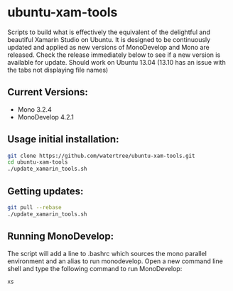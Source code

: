 # ubuntu-xam-tools
Scripts to build what is effectively the equivalent of the delightful and beautiful Xamarin Studio
on Ubuntu.  It is designed to be continuously updated and applied as new versions of MonoDevelop
and Mono are released.  Check the release immediately below to see if a new version is available
for update.  Should work on Ubuntu 13.04 (13.10 has an issue with the tabs not displaying file names)

Current Versions:
-----------------
  * Mono 3.2.4
  * MonoDevelop 4.2.1

Usage initial installation:
---------------------------
```bash
git clone https://github.com/watertree/ubuntu-xam-tools.git
cd ubuntu-xam-tools
./update_xamarin_tools.sh
```
Getting updates:
----------------
```bash
git pull --rebase
./update_xamarin_tools.sh
```
Running MonoDevelop:
--------------------
The script will add a line to .bashrc which sources the mono parallel environment and an alias
to run monodevelop.  Open a new command line shell and type the following command to run MonoDevelop:
```bash
xs
```
